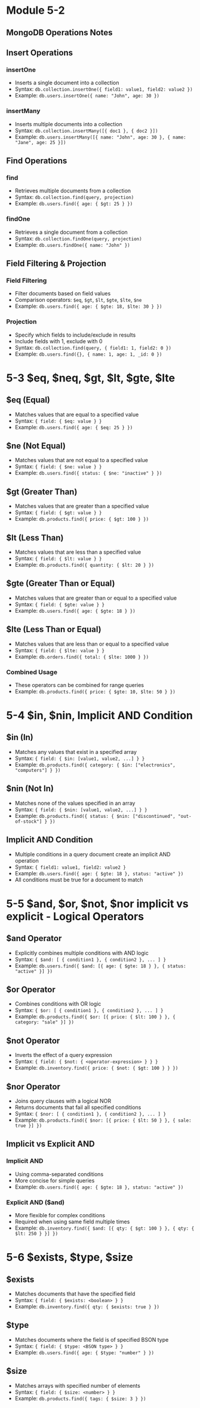 # Module 5-2
## MongoDB Operations Notes

## Insert Operations

### insertOne
- Inserts a single document into a collection
- Syntax: `db.collection.insertOne({ field1: value1, field2: value2 })`
- Example: `db.users.insertOne({ name: "John", age: 30 })`

### insertMany
- Inserts multiple documents into a collection
- Syntax: `db.collection.insertMany([{ doc1 }, { doc2 }])`
- Example: `db.users.insertMany([{ name: "John", age: 30 }, { name: "Jane", age: 25 }])`

## Find Operations

### find
- Retrieves multiple documents from a collection
- Syntax: `db.collection.find(query, projection)`
- Example: `db.users.find({ age: { $gt: 25 } })`

### findOne
- Retrieves a single document from a collection
- Syntax: `db.collection.findOne(query, projection)`
- Example: `db.users.findOne({ name: "John" })`

## Field Filtering & Projection

### Field Filtering
- Filter documents based on field values
- Comparison operators: `$eq`, `$gt`, `$lt`, `$gte`, `$lte`, `$ne`
- Example: `db.users.find({ age: { $gte: 18, $lte: 30 } })`

### Projection
- Specify which fields to include/exclude in results
- Include fields with 1, exclude with 0
- Syntax: `db.collection.find(query, { field1: 1, field2: 0 })`
- Example: `db.users.find({}, { name: 1, age: 1, _id: 0 })`

# 5-3 $eq, $neq, $gt, $lt, $gte, $lte

## $eq (Equal)
- Matches values that are equal to a specified value
- Syntax: `{ field: { $eq: value } }`
- Example: `db.users.find({ age: { $eq: 25 } })`

## $ne (Not Equal)
- Matches values that are not equal to a specified value
- Syntax: `{ field: { $ne: value } }`
- Example: `db.users.find({ status: { $ne: "inactive" } })`

## $gt (Greater Than)
- Matches values that are greater than a specified value
- Syntax: `{ field: { $gt: value } }`
- Example: `db.products.find({ price: { $gt: 100 } })`

## $lt (Less Than)
- Matches values that are less than a specified value
- Syntax: `{ field: { $lt: value } }`
- Example: `db.products.find({ quantity: { $lt: 20 } })`

## $gte (Greater Than or Equal)
- Matches values that are greater than or equal to a specified value
- Syntax: `{ field: { $gte: value } }`
- Example: `db.users.find({ age: { $gte: 18 } })`

## $lte (Less Than or Equal)
- Matches values that are less than or equal to a specified value
- Syntax: `{ field: { $lte: value } }`
- Example: `db.orders.find({ total: { $lte: 1000 } })`

### Combined Usage
- These operators can be combined for range queries
- Example: `db.products.find({ price: { $gte: 10, $lte: 50 } })`
  
# 5-4 $in, $nin, Implicit AND Condition

## $in (In)
- Matches any values that exist in a specified array
- Syntax: `{ field: { $in: [value1, value2, ...] } }`
- Example: `db.products.find({ category: { $in: ["electronics", "computers"] } })`

## $nin (Not In)
- Matches none of the values specified in an array
- Syntax: `{ field: { $nin: [value1, value2, ...] } }`
- Example: `db.products.find({ status: { $nin: ["discontinued", "out-of-stock"] } })`

## Implicit AND Condition
- Multiple conditions in a query document create an implicit AND operation
- Syntax: `{ field1: value1, field2: value2 }`
- Example: `db.users.find({ age: { $gte: 18 }, status: "active" })`
- All conditions must be true for a document to match

# 5-5 $and, $or, $not, $nor implicit vs explicit - Logical Operators

## $and Operator
- Explicitly combines multiple conditions with AND logic
- Syntax: `{ $and: [ { condition1 }, { condition2 }, ... ] }`
- Example: `db.users.find({ $and: [{ age: { $gte: 18 } }, { status: "active" }] })`

## $or Operator
- Combines conditions with OR logic
- Syntax: `{ $or: [ { condition1 }, { condition2 }, ... ] }`
- Example: `db.products.find({ $or: [{ price: { $lt: 100 } }, { category: "sale" }] })`

## $not Operator
- Inverts the effect of a query expression
- Syntax: `{ field: { $not: { <operator-expression> } } }`
- Example: `db.inventory.find({ price: { $not: { $gt: 100 } } })`

## $nor Operator
- Joins query clauses with a logical NOR
- Returns documents that fail all specified conditions
- Syntax: `{ $nor: [ { condition1 }, { condition2 }, ... ] }`
- Example: `db.products.find({ $nor: [{ price: { $lt: 50 } }, { sale: true }] })`

## Implicit vs Explicit AND
### Implicit AND
- Using comma-separated conditions
- More concise for simple queries
- Example: `db.users.find({ age: { $gte: 18 }, status: "active" })`

### Explicit AND ($and)
- More flexible for complex conditions
- Required when using same field multiple times
- Example: `db.inventory.find({ $and: [{ qty: { $gt: 100 } }, { qty: { $lt: 250 } }] })`
# 5-6 $exists, $type, $size

## $exists
- Matches documents that have the specified field
- Syntax: `{ field: { $exists: <boolean> } }`
- Example: `db.inventory.find({ qty: { $exists: true } })`

## $type
- Matches documents where the field is of specified BSON type
- Syntax: `{ field: { $type: <BSON type> } }`
- Example: `db.users.find({ age: { $type: "number" } })`

## $size
- Matches arrays with specified number of elements
- Syntax: `{ field: { $size: <number> } }`
- Example: `db.products.find({ tags: { $size: 3 } })`
